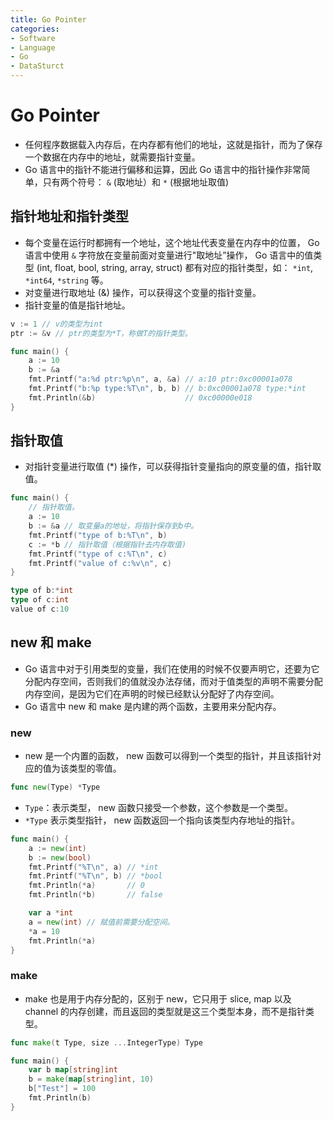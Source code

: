 ```yaml
---
title: Go Pointer
categories:
- Software
- Language
- Go
- DataSturct
---
```

# Go Pointer

- 任何程序数据载入内存后，在内存都有他们的地址，这就是指针，而为了保存一个数据在内存中的地址，就需要指针变量。
- Go 语言中的指针不能进行偏移和运算，因此 Go 语言中的指针操作非常简单，只有两个符号： `&` (取地址）和 `*` (根据地址取值)

## 指针地址和指针类型

- 每个变量在运行时都拥有一个地址，这个地址代表变量在内存中的位置， Go 语言中使用 `&` 字符放在变量前面对变量进行"取地址”操作， Go 语言中的值类型 (int, float, bool, string, array, struct) 都有对应的指针类型，如： `*int`, `*int64`, `*string` 等。
- 对变量进行取地址 (&) 操作，可以获得这个变量的指针变量。
- 指针变量的值是指针地址。

```go
v := 1 // v的类型为int
ptr := &v // ptr的类型为*T，称做T的指针类型。
```

```go
func main() {
	a := 10
	b := &a
	fmt.Printf("a:%d ptr:%p\n", a, &a) // a:10 ptr:0xc00001a078
	fmt.Printf("b:%p type:%T\n", b, b) // b:0xc00001a078 type:*int
	fmt.Println(&b)                    // 0xc00000e018
}
```

## 指针取值

- 对指针变量进行取值 (*) 操作，可以获得指针变量指向的原变量的值，指针取值。

```go
func main() {
	// 指针取值。
	a := 10
	b := &a // 取变量a的地址，将指针保存到b中。
	fmt.Printf("type of b:%T\n", b)
	c := *b // 指针取值（根据指针去内存取值)
	fmt.Printf("type of c:%T\n", c)
	fmt.Printf("value of c:%v\n", c)
}
```

```go
type of b:*int
type of c:int
value of c:10
```

## new 和 make

- Go 语言中对于引用类型的变量，我们在使用的时候不仅要声明它，还要为它分配内存空间，否则我们的值就没办法存储，而对于值类型的声明不需要分配内存空间，是因为它们在声明的时候已经默认分配好了内存空间。
- Go 语言中 new 和 make 是内建的两个函数，主要用来分配内存。

### new

- new 是一个内置的函数， new 函数可以得到一个类型的指针，并且该指针对应的值为该类型的零值。

```go
func new(Type) *Type
```

- `Type`：表示类型， new 函数只接受一个参数，这个参数是一个类型。
- `*Type` 表示类型指针， new 函数返回一个指向该类型内存地址的指针。

```go
func main() {
	a := new(int)
	b := new(bool)
	fmt.Printf("%T\n", a) // *int
	fmt.Printf("%T\n", b) // *bool
	fmt.Println(*a)       // 0
	fmt.Println(*b)       // false

	var a *int
	a = new(int) // 赋值前需要分配空间。
	*a = 10
	fmt.Println(*a)
}
```

### make

- make 也是用于内存分配的，区别于 new，它只用于 slice, map 以及 channel 的内存创建，而且返回的类型就是这三个类型本身，而不是指针类型。

```go
func make(t Type, size ...IntegerType) Type
```

```go
func main() {
	var b map[string]int
	b = make(map[string]int, 10)
	b["Test"] = 100
	fmt.Println(b)
}
```

